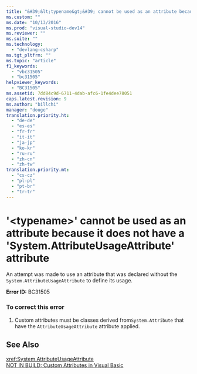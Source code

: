 ```yaml
---
title: "&#39;&lt;typename&gt;&#39; cannot be used as an attribute because it does not have a &#39;System.AttributeUsageAttribute&#39; attribute"
ms.custom: ""
ms.date: "10/13/2016"
ms.prod: "visual-studio-dev14"
ms.reviewer: ""
ms.suite: ""
ms.technology: 
  - "devlang-csharp"
ms.tgt_pltfrm: ""
ms.topic: "article"
f1_keywords: 
  - "vbc31505"
  - "bc31505"
helpviewer_keywords: 
  - "BC31505"
ms.assetid: 7dd84c9d-6711-4dab-afc6-1fe4dee78051
caps.latest.revision: 9
ms.author: "billchi"
manager: "douge"
translation.priority.ht: 
  - "de-de"
  - "es-es"
  - "fr-fr"
  - "it-it"
  - "ja-jp"
  - "ko-kr"
  - "ru-ru"
  - "zh-cn"
  - "zh-tw"
translation.priority.mt: 
  - "cs-cz"
  - "pl-pl"
  - "pt-br"
  - "tr-tr"
---
```

# &#39;&lt;typename&gt;&#39; cannot be used as an attribute because it does not have a &#39;System.AttributeUsageAttribute&#39; attribute
An attempt was made to use an attribute that was declared without the `System.AttributeUsageAttribute` to define its usage.  
  
 **Error ID:** BC31505  
  
### To correct this error  
  
1.  Custom attributes must be classes derived from`System.Attribute` that have the `AttributeUsageAttribute` attribute applied.  
  
## See Also  
 <xref:System.AttributeUsageAttribute>   
 [NOT IN BUILD: Custom Attributes in Visual Basic](http://msdn.microsoft.com/en-us/d72d8a5c-8f64-4614-b15b-cad66845d047)